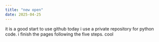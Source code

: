 ```yaml
---
title: "new open"
date: 2025-04-25
---
```

it is a good start to use github today
i use a private repository for python code.
i finish the pages following the five steps.
cool
